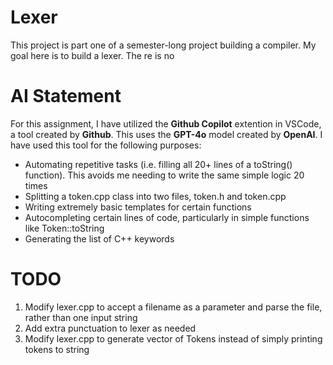 # Lexer
This project is part one of a semester-long project building a compiler. My goal here is to build a lexer. The re is no 

# AI Statement
For this assignment, I have utilized the **Github Copilot** extention in VSCode, a tool created by **Github**. This uses the **GPT-4o** model created by **OpenAI**. I have used this tool for the following purposes:
- Automating repetitive tasks (i.e. filling all 20+ lines of a toString() function). This avoids me needing to write the same simple logic 20 times
- Splitting a token.cpp class into two files, token.h and token.cpp
- Writing extremely basic templates for certain functions
- Autocompleting certain lines of code, particularly in simple functions like Token::toString
- Generating the list of C++ keywords

# TODO
1. Modify lexer.cpp to accept a filename as a parameter and parse the file, rather than one input string
2. Add extra punctuation to lexer as needed
3. Modify lexer.cpp to generate vector of Tokens instead of simply printing tokens to string